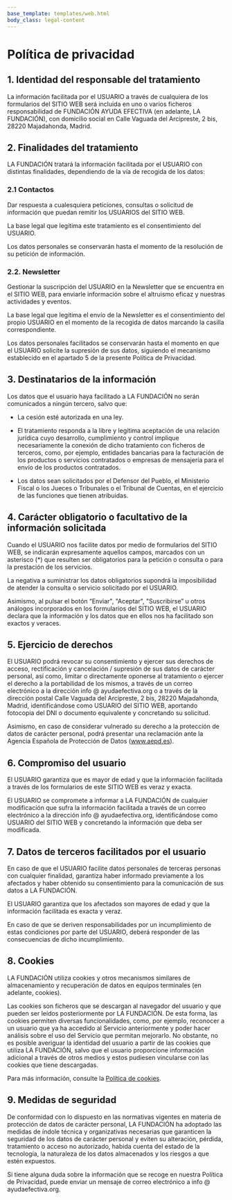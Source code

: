 ```yaml
---
base_template: templates/web.html
body_class: legal-content
---
```


# Política de privacidad

## 1. Identidad del responsable del tratamiento

La información facilitada por el USUARIO a través de cualquiera de los formularios del SITIO WEB será incluida en uno o varios ficheros responsabilidad de FUNDACIÓN AYUDA EFECTIVA (en adelante, LA FUNDACIÓN), con domicilio social en Calle Vaguada del Arcipreste, 2 bis, 28220 Majadahonda, Madrid.

## 2. Finalidades del tratamiento

LA FUNDACIÓN tratará la información facilitada por el USUARIO con distintas finalidades, dependiendo de la vía de recogida de los datos:

### 2.1 Contactos

Dar respuesta a cualesquiera peticiones, consultas o solicitud de información que puedan remitir los USUARIOS del SITIO WEB.

La base legal que legitima este tratamiento es el consentimiento del USUARIO.

Los datos personales se conservarán hasta el momento de la resolución de su petición de información.

### 2.2. Newsletter

Gestionar la suscripción del USUARIO en la Newsletter que se encuentra en el SITIO WEB, para enviarle información sobre el altruismo eficaz y nuestras actividades y eventos.

La base legal que legitima el envío de la Newsletter es el consentimiento del propio USUARIO en el momento de la recogida de datos marcando la casilla correspondiente.

Los datos personales facilitados se conservarán hasta el momento en que el USUARIO solicite la supresión de sus datos, siguiendo el mecanismo establecido en el apartado 5 de la presente Política de Privacidad.

## 3. Destinatarios de la información

Los datos que el usuario haya facilitado a LA FUNDACIÓN no serán comunicados a ningún tercero, salvo que:

- La cesión esté autorizada en una ley.

- El tratamiento responda a la libre y legítima aceptación de una relación jurídica cuyo desarrollo, cumplimiento y control implique necesariamente la conexión de dicho tratamiento con ficheros de terceros, como, por ejemplo, entidades bancarias para la facturación de los productos o servicios contratados o empresas de mensajería para el envío de los productos contratados.

- Los datos sean solicitados por el Defensor del Pueblo, el Ministerio Fiscal o los Jueces o Tribunales o el Tribunal de Cuentas, en el ejercicio de las funciones que tienen atribuidas.

## 4. Carácter obligatorio o facultativo de la información solicitada

Cuando el USUARIO nos facilite datos por medio de formularios del SITIO WEB, se indicarán expresamente aquellos campos, marcados con un asterisco (*) que resulten ser obligatorios para la petición o consulta o para la prestación de los servicios.

La negativa a suministrar los datos obligatorios supondrá la imposibilidad de atender la consulta o servicio solicitado por el USUARIO.

Asimismo, al pulsar el botón “Enviar", "Aceptar", "Suscribirse” u otros análogos incorporados en los formularios del SITIO WEB, el USUARIO declara que la información y los datos que en ellos nos ha facilitado son exactos y veraces.

## 5. Ejercicio de derechos

El USUARIO podrá revocar su consentimiento y ejercer sus derechos de acceso, rectificación y cancelación / supresión de sus datos de carácter personal, así como, limitar o directamente oponerse al tratamiento o ejercer el derecho a la portabilidad de los mismos, a través de un correo electrónico a la dirección info @ ayudaefectiva.org o a través de la dirección postal Calle Vaguada del Arcipreste, 2 bis, 28220 Majadahonda, Madrid, identificándose como USUARIO del SITIO WEB, aportando fotocopia del DNI o documento equivalente y concretando su solicitud.

Asimismo, en caso de considerar vulnerado su derecho a la protección de datos de carácter personal, podrá presentar una reclamación ante la Agencia Española de Protección de Datos (www.aepd.es).

## 6. Compromiso del usuario

El USUARIO garantiza que es mayor de edad y que la información facilitada a través de los formularios de este SITIO WEB es veraz y exacta.

El USUARIO se compromete a informar a LA FUNDACIÓN de cualquier modificación que sufra la información facilitada a través de un correo electrónico a la dirección info @ ayudaefectiva.org, identificándose como USUARIO del SITIO WEB y concretando la información que deba ser modificada.

## 7. Datos de terceros facilitados por el usuario

En caso de que el USUARIO facilite datos personales de terceras personas con cualquier finalidad, garantiza haber informado previamente a los afectados y haber obtenido su consentimiento para la comunicación de sus datos a LA FUNDACIÓN.

El USUARIO garantiza que los afectados son mayores de edad y que la información facilitada es exacta y veraz.

En caso de que se deriven responsabilidades por un incumplimiento de estas condiciones por parte del USUARIO, deberá responder de las consecuencias de dicho incumplimiento.

## 8. Cookies

LA FUNDACIÓN utiliza cookies y otros mecanismos similares de almacenamiento y recuperación de datos en equipos terminales (en adelante, cookies).

Las cookies son ficheros que se descargan al navegador del usuario y que pueden ser leídos posteriormente por LA FUNDACIÓN. De esta forma, las cookies permiten diversas funcionalidades, como, por ejemplo, reconocer a un usuario que ya ha accedido al Servicio anteriormente y poder hacer análisis sobre el uso del Servicio que permitan mejorarlo. No obstante, no es posible averiguar la identidad del usuario a partir de las cookies que utiliza LA FUNDACIÓN, salvo que el usuario proporcione información adicional a través de otros medios y estos pudiesen vincularse con las cookies que tiene descargadas.

Para más información, consulte la [Política de cookies](cookies).

## 9. Medidas de seguridad

De conformidad con lo dispuesto en las normativas vigentes en materia de protección de datos de carácter personal, LA FUNDACIÓN ha adoptado las medidas de índole técnica y organizativas necesarias que garanticen la seguridad de los datos de carácter personal y eviten su alteración, pérdida, tratamiento o acceso no autorizado, habida cuenta del estado de la tecnología, la naturaleza de los datos almacenados y los riesgos a que estén expuestos.

Si tiene alguna duda sobre la información que se recoge en nuestra Política de Privacidad, puede enviar un mensaje de correo electrónico a info @ ayudaefectiva.org.
